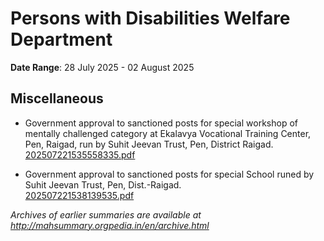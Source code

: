 # Persons with Disabilities Welfare Department

**Date Range**: 28 July 2025 - 02 August 2025


## Miscellaneous
- Government approval to sanctioned posts for special workshop of mentally challenged category at Ekalavya Vocational Training Center, Pen, Raigad, run by Suhit Jeevan Trust, Pen, District Raigad.\
  [202507221535558335.pdf](https://gr.maharashtra.gov.in/Site/Upload/Government%20Resolutions/English/202507221535558335.pdf)

- Government approval to sanctioned posts for special School runed by Suhit Jeevan Trust, Pen, Dist.-Raigad.\
  [202507221538139535.pdf](https://gr.maharashtra.gov.in/Site/Upload/Government%20Resolutions/English/202507221538139535.pdf)


*Archives of earlier summaries are available at http://mahsummary.orgpedia.in/en/archive.html*